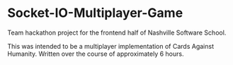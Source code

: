 Socket-IO-Multiplayer-Game
==========================

Team hackathon project for the frontend half of Nashville Software School.

This was intended to be a multiplayer implementation of Cards Against Humanity. Written over the course of approximately 6 hours.
